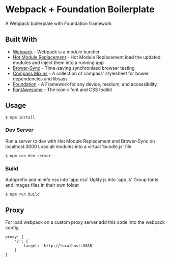 # Webpack + Foundation Boilerplate

A Webpack boilerplate with Foundation framework

## Built With

* [Webpack](https://webpack.github.io/) - Webpack is a module bundler
* [Hot Module Replacement](https://webpack.github.io/docs/webpack-dev-server.html) - Hot Module Replacement load the updated modules and inject them into a running app
* [Brower-Sync](https://www.browsersync.io/) - Time-saving synchronised browser testing
* [Compass Mixins](https://github.com/Igosuki/compass-mixins) -  A collection of compass' stylesheet for bower dependencies and libsass
* [Foundation](http://foundation.zurb.com/sites/docs/) -  A Framework for any device, medium, and accessibility
* [FontAwesome](http://fontawesome.io/) -  The iconic font and CSS toolkit

## Usage

```
$ npm install
```

### Dev Server

Run a server to dev with Hot Module Replacement and Brower-Sync on localhost:3000
Load all modules into a virtual 'bundle.js' file

```
$ npm run dev-server
```

### Build

Autoprefix and minify css into 'app.css'
Uglify js into 'app.js'
Group fonts and images files in their own folder

```
$ npm run build
```

## Proxy

For load webpack on a custom proxy server add this code into the webpack config

```
proxy: {
    '/': {
        target: 'http://localhost:8888'
    }
}
```
